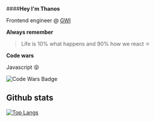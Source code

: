 ####**Hey I'm Thanos**

Frontend engineer @ [GWI](https://www.gwi.com/)

**Always remember**

> Life is 10%
> what happens
> and 90%
> how we react ⚛️

**Code wars**

Javascript 😝

![Code Wars Badge](https://www.codewars.com/users/thanosoncode/badges/large)

## Github stats

[![Top Langs](https://github-readme-stats.vercel.app/api/top-langs/?username=thanosoncode)](https://github.com/thanosoncode/github-readme-stats&layout=compact&theme=dracula)
